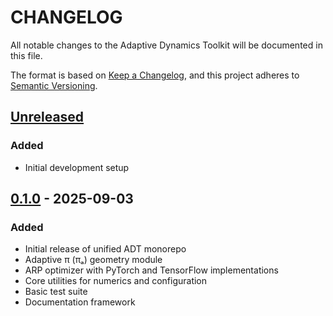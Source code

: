 # CHANGELOG

All notable changes to the Adaptive Dynamics Toolkit will be documented in this file.

The format is based on [Keep a Changelog](https://keepachangelog.com/en/1.0.0/),
and this project adheres to [Semantic Versioning](https://semver.org/spec/v2.0.0.html).

## [Unreleased]

### Added
- Initial development setup

## [0.1.0] - 2025-09-03

### Added
- Initial release of unified ADT monorepo
- Adaptive π (πₐ) geometry module
- ARP optimizer with PyTorch and TensorFlow implementations
- Core utilities for numerics and configuration
- Basic test suite
- Documentation framework

[unreleased]: https://github.com/rdm3dc/adaptive-dynamics-toolkit/compare/v0.1.0...HEAD
[0.1.0]: https://github.com/rdm3dc/adaptive-dynamics-toolkit/releases/tag/v0.1.0